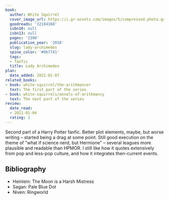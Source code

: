 ```yaml
---
book:
  author: White Squirrel
  cover_image_url: https://i.gr-assets.com/images/S/compressed.photo.goodreads.com/books/1475094359l/32184168.jpg
  goodreads: '32184168'
  isbn10: null
  isbn13: null
  pages: '2390'
  publication_year: '2018'
  slug: lady-archimedes
  spine_color: '#9b7741'
  tags:
  - fanfic
  title: Lady Archimedes
plan:
  date_added: 2021-01-07
related_books:
- book: white-squirrel/the-arithmancer
  text: The first part of the series
- book: white-squirrels/annals-of-arithmancy
  text: The next part of the series
review:
  date_read:
  - 2021-01-04
  rating: 2
---
```


Second part of a Harry Potter fanfic. Better plot elements, maybe, but worse writing – started being a drag at some
point. Still good execution on the theme of "what if science nerd, but Hermione" – several leagues more plausible and
readable than HPMOR. I still like how it quotes extensively from pop and less-pop culture, and how it integrates
then-current events.

## Bibliography

- Heinlein: The Moon is a Harsh Mistress
- Sagan: Pale Blue Dot
- Niven: Ringworld
